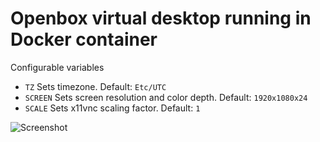 # Openbox virtual desktop running in Docker container

Configurable variables
* ``TZ`` Sets timezone. Default: ``Etc/UTC``
* ``SCREEN`` Sets screen resolution and color depth. Default: ``1920x1080x24``
* ``SCALE`` Sets x11vnc scaling factor. Default: ``1``

![Screenshot](http://assets.alekna.org/github/docker-openbox-desktop-vnc-screenshot.png "Screenshot")

